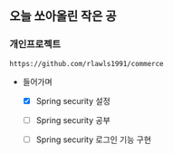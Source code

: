 ## 오늘 쏘아올린 작은 공

### 개인프로젝트
    https://github.com/rlawls1991/commerce
- 들어가며
    - [X] Spring security 설정
    - [ ] Spring security 공부
    - [ ] Spring security 로그인 기능 구현


